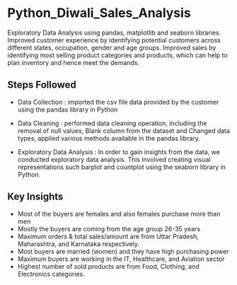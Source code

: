 # Python_Diwali_Sales_Analysis
Exploratory Data Analysis using pandas, matplotlib and seaborn libraries. Improved customer experience by identifying potential customers across different states, occupation, gender and age groups.
Improved sales by identifying most selling product categories and products, which can help to plan inventory and hence meet the demands.
## Steps Followed
* Data Collection :
imported the csv file data provided by the customer using the pandas library in Python

* Data Cleaning :
performed data cleaning operation, including the removal of null values, Blank column from the dataset and Changed data types, applied various methods available in the pandas library.

* Exploratory Data Analysis :
In order to gain insights from the data, we conducted exploratory data analysis. This involved creating visual representations such barplot and countplot using the seaborn library in Python.
## Key Insights
* Most of the buyers are females and also females purchase more than men
* Mostly the buyers are coming from the age group 26-35 years
* Maximum orders & total sales/amount are from Uttar Pradesh, Maharashtra, and Karnataka respectively.
* Most buyers are married (women) and they have high purchasing power
* Maximum buyers are working in the IT, Healthcare, and Aviation sector
* Highest number of sold products are from Food, Clothing, and Electronics categories.




